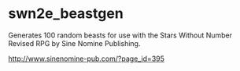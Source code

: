 # swn2e_beastgen

Generates 100 random beasts for use with the Stars Without Number Revised RPG by Sine Nomine Publishing.

http://www.sinenomine-pub.com/?page_id=395
